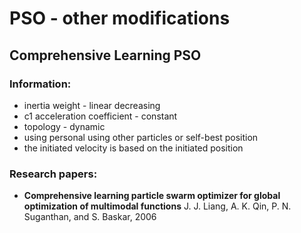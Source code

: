 # PSO - other modifications

## Comprehensive Learning PSO

### Information:
- inertia weight - linear decreasing
- c1 acceleration coefficient - constant
- topology - dynamic
- using personal using other particles or self-best position
- the initiated velocity is based on the initiated position

### Research papers:
 - **Comprehensive learning particle swarm optimizer for global optimization of multimodal functions** J. J. Liang, A. K. Qin, P. N. Suganthan, and S. Baskar, 2006 
 
 
